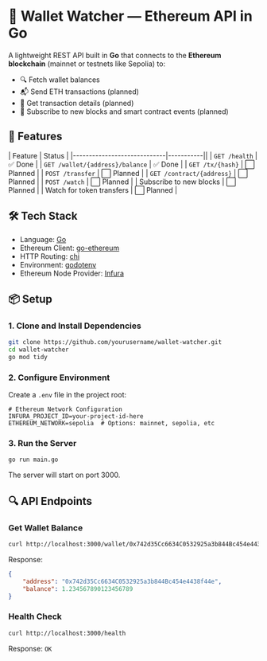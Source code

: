 # 🧠 Wallet Watcher — Ethereum API in Go

A lightweight REST API built in **Go** that connects to the **Ethereum blockchain** (mainnet or testnets like Sepolia) to:

- 🔍 Fetch wallet balances
- 📬 Send ETH transactions (planned)
- 🧾 Get transaction details (planned)
- 📡 Subscribe to new blocks and smart contract events (planned)

## 🚀 Features

| Feature                      | Status    |
|-----------------------------|-----------||
| `GET /health`               | ✅ Done    |
| `GET /wallet/{address}/balance` | ✅ Done    |
| `GET /tx/{hash}`            | ⬜️ Planned |
| `POST /transfer`            | ⬜️ Planned |
| `GET /contract/{address}`   | ⬜️ Planned |
| `POST /watch`               | ⬜️ Planned |
| Subscribe to new blocks     | ⬜️ Planned |
| Watch for token transfers   | ⬜️ Planned |

## 🛠️ Tech Stack

- Language: [Go](https://golang.org/)
- Ethereum Client: [go-ethereum](https://pkg.go.dev/github.com/ethereum/go-ethereum)
- HTTP Routing: [chi](https://github.com/go-chi/chi)
- Environment: [godotenv](https://github.com/joho/godotenv)
- Ethereum Node Provider: [Infura](https://infura.io/)

## 📦 Setup

### 1. Clone and Install Dependencies

```bash
git clone https://github.com/yourusername/wallet-watcher.git
cd wallet-watcher
go mod tidy
```

### 2. Configure Environment

Create a `.env` file in the project root:

```env
# Ethereum Network Configuration
INFURA_PROJECT_ID=your-project-id-here
ETHEREUM_NETWORK=sepolia  # Options: mainnet, sepolia, etc
```

### 3. Run the Server

```bash
go run main.go
```

The server will start on port 3000.

## 🔍 API Endpoints

### Get Wallet Balance

```bash
curl http://localhost:3000/wallet/0x742d35Cc6634C0532925a3b844Bc454e4438f44e/balance
```

Response:
```json
{
    "address": "0x742d35Cc6634C0532925a3b844Bc454e4438f44e",
    "balance": 1.234567890123456789
}
```

### Health Check

```bash
curl http://localhost:3000/health
```

Response: `OK`
